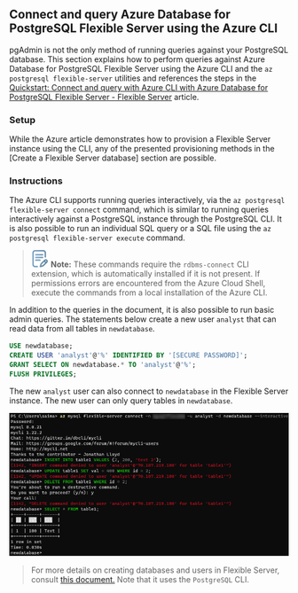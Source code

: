 ## Connect and query Azure Database for PostgreSQL Flexible Server using the Azure CLI

pgAdmin is not the only method of running queries against your PostgreSQL database. This section explains how to perform queries against Azure Database for PostgreSQL Flexible Server using the Azure CLI and the `az postgresql flexible-server` utilities and references the steps in the [Quickstart: Connect and query with Azure CLI with Azure Database for PostgreSQL Flexible Server - Flexible Server](https://learn.microsoft.com/azure/postgresql/flexible-server/flexible-server/connect-azure-cli#create-a-database) article.

### Setup

While the Azure article demonstrates how to provision a Flexible Server instance using the CLI, any of the presented provisioning methods in the [Create a Flexible Server database] section are possible.

### Instructions

The Azure CLI supports running queries interactively, via the `az postgresql flexible-server connect` command, which is similar to running queries interactively against a PostgreSQL instance through the PostgreSQL CLI. It is also possible to run an individual SQL query or a SQL file using the `az postgresql flexible-server execute` command.

>![Note icon](media/note.png "Note") **Note:** These commands require the `rdbms-connect` CLI extension, which is automatically installed if it is not present. If permissions errors are encountered from the Azure Cloud Shell, execute the commands from a local installation of the Azure CLI.

In addition to the queries in the document, it is also possible to run basic admin queries. The statements below create a new user `analyst` that can read data from all tables in `newdatabase`.

```sql
USE newdatabase;
CREATE USER 'analyst'@'%' IDENTIFIED BY '[SECURE PASSWORD]';
GRANT SELECT ON newdatabase.* TO 'analyst'@'%';
FLUSH PRIVILEGES;
```

The new `analyst` user can also connect to `newdatabase` in the Flexible Server instance. The new user can only query tables in `newdatabase`.

![This image demonstrates running queries against the Flexible Server instance using the Azure CLI.](./media/analyst-query.png "Running an admin query from the Azure CLI")

> For more details on creating databases and users in Flexible Server, consult [this document.](https://learn.microsoft.com/azure/postgresql/flexible-server/howto-create-users?tabs=flexible-server) Note that it uses the `PostgreSQL` CLI.
